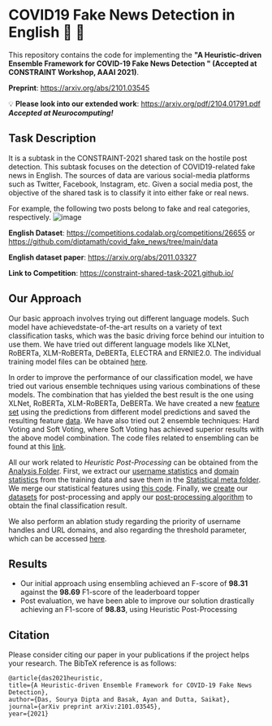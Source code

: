 # COVID19 Fake News Detection in English :mag_right: :eyes:
This repository contains the code for implementing the **"A Heuristic-driven Ensemble Framework for COVID-19 Fake News Detection
" (Accepted at CONSTRAINT Workshop, AAAI 2021)**.

**Preprint**: https://arxiv.org/abs/2101.03545

:bulb: **Please look into our extended work**: https://arxiv.org/pdf/2104.01791.pdf **_Accepted at Neurocomputing!_**

## Task Description
It is a subtask in the CONSTRAINT-2021 shared task on the hostile post detection.
This subtask focuses on the detection of COVID19-related fake news in English. The sources of data are various social-media platforms such as Twitter, Facebook, Instagram, etc. Given a social media post, the objective of the shared task is to classify it into either fake or real news. 

For example, the following two posts belong to fake and real categories, respectively.
![image](https://user-images.githubusercontent.com/29734492/109349580-338c5c00-789c-11eb-8400-a836364974af.png)


**English Dataset**: https://competitions.codalab.org/competitions/26655 or https://github.com/diptamath/covid_fake_news/tree/main/data

**English dataset paper**: https://arxiv.org/abs/2011.03327

**Link to Competition**: https://constraint-shared-task-2021.github.io/


## Our Approach
Our basic approach involves trying out different language models. Such model have achievedstate-of-the-art results on a variety of text classification tasks, which was the basic driving force behind our intuition to use them. We have tried out different language models like XLNet, RoBERTa, XLM-RoBERTa, DeBERTa, ELECTRA and ERNIE2.0. The individual training model files can be obtained [here](https://github.com/diptamath/covid_fake_news/tree/main/Boosting).

In order to improve the performance of our classification model, we have tried out various ensemble techniques using various combinations of these models. The combination that has yielded the best result is the one using XLNet, RoBERTa, XLM-RoBERTa, DeBERTa. We have created a new [feature set](https://github.com/diptamath/covid_fake_news/blob/main/Boosting/Boosting_Data_Creation.ipynb) using the predictions from different model predictions and saved the resulting feature [data](https://github.com/diptamath/covid_fake_news/tree/main/Boosting/Boosting%20Data). We have also tried out 2 ensemble techniques: Hard Voting and Soft Voting, where Soft Voting has achieved superior results with the above model combination. The code files related to ensembling can be found at this [link](https://github.com/diptamath/covid_fake_news/tree/main/Boosting/Voting).

All our work related to *Heuristic Post-Processing* can be obtained from the [Analysis Folder](https://github.com/diptamath/covid_fake_news/tree/main/Analysis). First, we extract our [username statistics](https://github.com/diptamath/covid_fake_news/blob/main/Analysis/Domain%20Stats%20Extraction.ipynb) and [domain statistics](https://github.com/diptamath/covid_fake_news/blob/main/Analysis/Domain%20Stats%20Extraction.ipynb) from the training data and save them in the [Statistical meta folder](https://github.com/diptamath/covid_fake_news/tree/main/Analysis/Statistical%20meta). We merge our statistical features using [this code](https://github.com/diptamath/covid_fake_news/blob/main/Analysis/Statistical%20Data%20Merge.ipynb). Finally, we [create](https://github.com/diptamath/covid_fake_news/blob/main/Analysis/Post%20Processing/Postproc%20Data%20Creation.ipynb) our [datasets](https://github.com/diptamath/covid_fake_news/tree/main/Analysis/Post%20Processing/data) for post-processing and apply our [post-processing algorithm](https://github.com/diptamath/covid_fake_news/tree/main/Analysis/Post%20Processing) to obtain the final classification result. 

We also perform an ablation study regarding the priority of username handles and URL domains, and also regarding the threshold parameter, which can be accessed [here](https://github.com/diptamath/covid_fake_news/tree/main/Analysis/Ablation%20Study).

## Results
* Our initial approach using ensembling achieved an F-score of **98.31** against the **98.69** F1-score of the leaderboard topper
* Post evaluation, we have been able to improve our solution drastically achieving an F1-score of **98.83**, using Heuristic Post-Processing

## Citation
Please consider citing our paper in your publications if the project helps your research. The BibTeX reference is as follows:
```
@article{das2021heuristic,
title={A Heuristic-driven Ensemble Framework for COVID-19 Fake News Detection},
author={Das, Sourya Dipta and Basak, Ayan and Dutta, Saikat},
journal={arXiv preprint arXiv:2101.03545},
year={2021}

```
